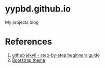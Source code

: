 # yypbd.github.io
My projects blog

# References

1. [github jekyll - step-by-step beginners guide](http://jmcglone.com/guides/github-pages)
2. [Bootstrap theme](https://startbootstrap.com/template-overviews/clean-blog/)

